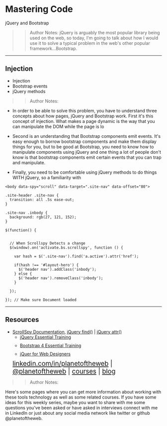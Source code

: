 <!-- .slide: data-state="title" -->

# Mastering Code
jQuery and Bootstrap

> >Author Notes:
jQuery is arguably the most popular library being used on the web, so today, I'm going to talk about how I would use it to solve a typical problem in the web's other popular framework...Bootstrap.

---

## Injection

- Injection
- Bootstrap events
- jQuery methods

> > Author Notes:

- In order to be able to solve this problem, you have to understand three concepts about how pages, jQuery and Bootstrap work. First it's this concept of injection. What makes a page dynamic is the way that you can manipulate the DOM while the page is lo

- Second is an understanding that Bootstrap components emit events. It's easy enough to borrow bootstrap components and make them display things for you, but to be good at Bootstrap, you need to know how to manipulate components using jQuery and one thing a lot of people don't know is that bootstrap components emit certain events that you can trap and manipulate.

- Finally, you need to be comfortable using jQuery methods to do things WITH jQuery, so a familiarity with 


```
<body data-spy="scroll" data-target=".site-nav" data-offset="80">

.site-header .site-nav {
  transition: all .5s ease-out;
}

.site-nav .inbody {
  background: rgb(27, 121, 152); 
}

$(function() {
  

  // When Scrollspy Detects a change
  $(window).on('activate.bs.scrollspy', function () {

    var hash = $('.site-nav').find('a.active').attr('href');

    if(hash !== '#layout-hero') {
      $('header nav').addClass('inbody');
    } else {
      $('header nav').removeClass('inbody');
    }

  });

}); // Make sure Document loaded
```


---
## Resources
<ul>
  <li><a href="http://getbootstrap.com/docs/4.0/components/scrollspy/">ScrollSpy Documentation</a>, <a href="http://api.jquery.com/find/">jQuery find()</a> | <a href="http://api.jquery.com/attr/">jQuery attr()</a></li>
  <li style="list-style: none;">
    <ul>
      <li style="margin-bottom: 10px"><a href="https://www.linkedin.com/learning/jquery-essential-training-2?trk=insiders_6787408_learning">jQuery Essential Training</a></li>
      <li style="margin-bottom: 10px"><a href="https://www.linkedin.com/learning/bootstrap-4-essential-training?trk=insiders_6787408_learning">Bootstrap 4 Essential Training</a></li>
      <li style="margin-bottom: 10px"><a href="https://www.linkedin.com/learning/jquery-for-web-designers?trk=insiders_6787408_learning">jQuer for Web Designers</a></li>
    </ul>
  </li>
  <li style="list-style: none; font-size: 1.3rem;"><a href="hhttps://www.linkedin.com/in/planetoftheweb">linkedin.com/in/planetoftheweb</a> | <a href="https://www.twitter.com/planetoftheweb">@planetoftheweb</a> | <a href="https://www.linkedin.com/learning/instructors/ray-villalobos">courses</a> | <a href="https://raybo.org">blog</a></li>
</ul>

> > Author Notes:

Here's some pages where you can get more information about working with these tools technology as well as some related courses. If you have some ideas for this weekly series, maybe you want to share with me some questions you've been asked or have asked in interviews connect with me in LinkedIn or just about any social media network like twitter or github @planetoftheweb.
